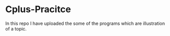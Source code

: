 # Cplus-Pracitce
In this repo I have uploaded the some of the programs which are illustration of a topic.
